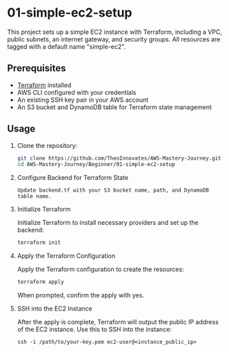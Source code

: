 # 01-simple-ec2-setup

This project sets up a simple EC2 instance with Terraform, including a VPC, public subnets, an internet gateway, and security groups. All resources are tagged with a default name "simple-ec2".

## Prerequisites

- [Terraform](https://www.terraform.io/downloads.html) installed
- AWS CLI configured with your credentials
- An existing SSH key pair in your AWS account
- An S3 bucket and DynamoDB table for Terraform state management

## Usage

1. Clone the repository:

   ```bash
   git clone https://github.com/TheoInnovates/AWS-Mastery-Journey.git
   cd AWS-Mastery-Journey/Beginner/01-simple-ec2-setup
   ```

2. Configure Backend for Terraform State

   ```
   Update backend.tf with your S3 bucket name, path, and DynamoDB table name.
   ```

3. Initialize Terraform

   Initialize Terraform to install necessary providers and set up the backend:

   ```bash
   terraform init
   ```

4. Apply the Terraform Configuration

   Apply the Terraform configuration to create the resources:

   ```bash
   terraform apply
   ```

   When prompted, confirm the apply with yes.

5. SSH into the EC2 Instance

   After the apply is complete, Terraform will output the public IP address of the EC2 instance. Use this to SSH into the instance:

   ```
   ssh -i /path/to/your-key.pem ec2-user@<instance_public_ip>

   ```
